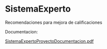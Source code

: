 # SistemaExperto
Recomendaciones para mejora de calificaciones

Documentacion:

[SistemaExpertoProyectoDocumentacion.pdf](https://github.com/user-attachments/files/16435844/SistemaExpertoProyectoDocumentacion.pdf)

